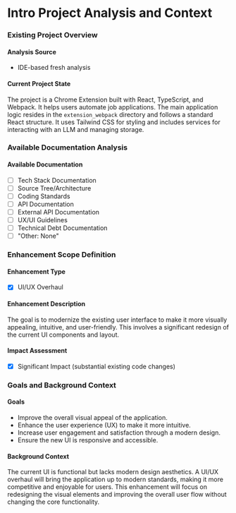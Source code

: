 # Intro Project Analysis and Context

### Existing Project Overview

#### Analysis Source

*   IDE-based fresh analysis

#### Current Project State

The project is a Chrome Extension built with React, TypeScript, and Webpack. It helps users automate job applications. The main application logic resides in the `extension_webpack` directory and follows a standard React structure. It uses Tailwind CSS for styling and includes services for interacting with an LLM and managing storage.

### Available Documentation Analysis

#### Available Documentation

*   [ ] Tech Stack Documentation
*   [ ] Source Tree/Architecture
*   [ ] Coding Standards
*   [ ] API Documentation
*   [ ] External API Documentation
*   [ ] UX/UI Guidelines
*   [ ] Technical Debt Documentation
*   [ ] "Other: None"

### Enhancement Scope Definition

#### Enhancement Type

*   [x] UI/UX Overhaul

#### Enhancement Description

The goal is to modernize the existing user interface to make it more visually appealing, intuitive, and user-friendly. This involves a significant redesign of the current UI components and layout.

#### Impact Assessment

*   [x] Significant Impact (substantial existing code changes)

### Goals and Background Context

#### Goals

*   Improve the overall visual appeal of the application.
*   Enhance the user experience (UX) to make it more intuitive.
*   Increase user engagement and satisfaction through a modern design.
*   Ensure the new UI is responsive and accessible.

#### Background Context

The current UI is functional but lacks modern design aesthetics. A UI/UX overhaul will bring the application up to modern standards, making it more competitive and enjoyable for users. This enhancement will focus on redesigning the visual elements and improving the overall user flow without changing the core functionality.
